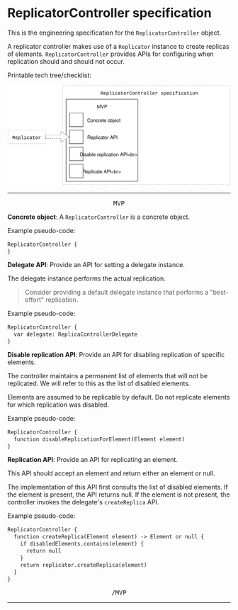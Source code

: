 # ReplicatorController specification

This is the engineering specification for the `ReplicatorController` object.

A replicator controller makes use of a `Replicator` instance to create replicas of elements. `ReplicatorController` provides APIs for configuring when replication should and should not occur.

Printable tech tree/checklist:

![](../_assets/ReplicatorControllerTechTree.svg)

---

<p style="text-align:center"><tt>MVP</tt></p>

**Concrete object**: A `ReplicatorController` is a concrete object.

Example pseudo-code:

    ReplicatorController {
    }

**Delegate API**: Provide an API for setting a delegate instance.

The delegate instance performs the actual replication.

> Consider providing a default delegate instance that performs a "best-effort" replication.

Example pseudo-code:

    ReplicatorController {
      var delegate: ReplicaControllerDelegate
    }

**Disable replication API**: Provide an API for disabling replication of specific elements.

The controller maintains a permanent list of elements that will not be replicated. We will refer to this as the list of disabled elements.

Elements are assumed to be replicable by default. Do not replicate elements for which replication was disabled.

Example pseudo-code:

    ReplicatorController {
      function disableReplicationForElement(Element element)
    }

**Replication API**: Provide an API for replicating an element.

This API should accept an element and return either an element or null.

The implementation of this API first consults the list of disabled elements. If the element is present, the API returns null. If the element is not present, the controller invokes the delegate's `createReplica` API.

Example pseudo-code:

    ReplicatorController {
      function createReplica(Element element) -> Element or null {
        if disabledElements.contains(element) {
          return null
        }
        return replicator.createReplica(element)
      }
    }

<p style="text-align:center"><tt>/MVP</tt></p>

---
